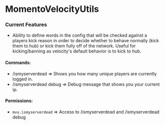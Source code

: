 # MomentoVelocityUtils

### Current Features
* Ability to define words in the config that will be checked against a players kick reason in order to decide whether to behave normally (kick them to hub) or kick them fully off of the network. Useful for kicking/banning as velocity's default behavior is to kick to hub.

#### Commands:
* /ismyserverdead => Shows you how many unique players are currently logged in.
* /ismyserverdead debug => Debug message that shows you your current ip.

#### Permissions:
* `mvu.ismyserverdead` => Access to /ismyserverdead and /ismyserverdead debug


